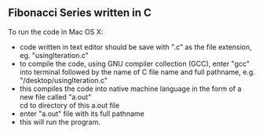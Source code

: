 Fibonacci Series written in C
--
To run the code in Mac OS X:
<ul>
<li>code written in text editor should be save with ".c" as the file extension, eg. "usingIteration.c"</li>

<li>to compile the code, using GNU compiler collection (GCC), enter "gcc" into terminal followed by the name of C file name and full pathname, e.g. "/desktop/usingIteration.c"</li>

<li>this compiles the code into native machine language in the form of a new file called "a.out"</li>

</li>cd to directory of this a.out file</li>

<li>enter "a.out" file with its full pathname</li>

<li>this will run the program.</li>

</ul>
